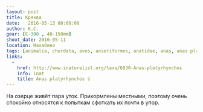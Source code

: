 ```yaml
---
layout: post
title: Кряква
date:   2016-05-13 00:00:00
author: К.С.
gear: [E-300 , 40-150mm]
shoot_date: 2016-05-11
location: Нахабино
tags: [animalia, chordata, aves, anseriformes, anatidae, anas, anas platyrhynchos]
links:
  -
    href: http://www.inaturalist.org/taxa/6930-Anas-platyrhynchos
    info: inat
    title: Anas platyrhynchos ♀
---
```


На озерце живёт пара уток. Прикормлены местными, поэтому очень спокойно относятся к попыткам сфоткать их почти в упор.

